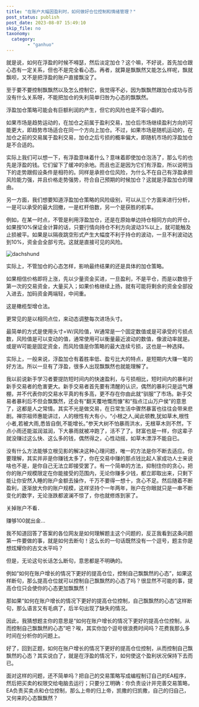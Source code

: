 ```yaml
---
title: "在账户大幅因盈利时，如何做好仓位控制和情绪管理？"
post_status: publish
post_date: 2023-08-07 15:49:10
skip_file: no
taxonomy:
  category:
        - "ganhuo"
---
```


就是说，如何在浮盈的时候不嘚瑟，然后淡定加仓？这个嘛，不好说，首先加仓跟心态有一定关系，但也不是完全看心态。再者，就算是飘飘然又能怎么样呢，飘就飘呗，又不是把浮盈的账户直接飘没了。

至于要不要控制飘飘然以及怎么控制它，我觉得不必，因为飘飘然跟加仓成功与否没有什么关系呀，不能把加仓的失利简单归咎为心态的飘飘然。

浮盈加仓策略可能会有巨额利润的产生，但它的风险也是不容小觑的。

如果市场是趋势运动的，在加仓之前属于盈利交易，加仓后市场继续盈利方向的可能更大，即趋势市场适合在同一个方向上加仓。不过，如果市场是随机运动的，在加仓之前的交易属于盈利交易，加仓之后亏损的概率偏大，即随机市场的浮盈加仓是不合适的。

实际上我们可以想一下，有浮盈意味着什么？意味着即使加仓泡汤了，那么亏的也先是浮盈的钱。它们留下了缓冲的余地。而且也正是因为它们有浮盈，所以说明当下的走势跟假设条件是相符的。同样是承担仓位风险，为什么不在自己有浮盈承担风险能力强，并且价格走势强势，符合自己预期的时候加仓？这就是浮盈加仓的理由。

另一方面，我们想要知道浮盈加仓策略的风险级别，可以从三个方面来进行分析，一是可以承受的最大回撤，一是杠杆倍数，另一个是获胜的机率。

例如，在某一时点，不管是利用浮盈加仓，还是在原始单边持仓相同方向的开仓，如果按10%保证金计算的话，只要行情向持仓不利方向波动3%以上，就可能触及止损被平。如果是以隔夜跳空形式产生大幅度不利于持仓的波动，一旦不利波动达到10%，资金会全部亏完。这就是直接可见的风险。

![dachshund](https://cdn.fendou.la/funstoutiao/2020/12/160445029.jpg "51.jpg")

实际上，不管加仓的心态怎样，影响最终结果的还是具体的加仓策略。

如果相信价格即将上涨，先以少量资金买进，一旦盈利，不是平仓，而是以数倍于第一次的交易资金，大量买入；如果价格继续上扬，就有可能将剩余的资金全部投入进去，加码资金两端轻，中间重。

这是橄榄型增仓法。

更常见的是以相同点位，来动态调整每次进场头寸。

最简单的方式是使用头寸=W/风险值，W通常是一个固定数值或是可承受的亏损点数，风险值是可以变动的值，通常使用可以衡量最近波动的数值，像波动率就是。或是W可能是固定资金，而风险值是你策略的最大连续亏损，这也是一种选择。

实际上，一般来说，浮盈加仓有着胜率低、盈亏比大的特点，是短期内大赚一笔的好方法。所以一旦有了浮盈，很多人出现飘飘然也就能理解了。

我以前说新手学习者要提防短时间内的快速盈利，与亏损相比，短时间内的暴利对新手交易者的危害更大。新手交易者首先要有清醒的认识，偶然的暴利只是运气爆棚，并不代表你的交易水平真的有多高，更不存在你由此就“驯服”了市场。新手交易者暴利后不但会飘飘然，还会有“翻天覆地慨而慷”和“指点江山万户侯”的意思了，这都是人之常情。其实不光是做交易，在日常生活中骤然暴富也往往会带来悲剧。禅宗祖师惠能讲过，人的根性有大有小，“小根之人,闻此顿教,犹如草木,根性小者,若被大雨,悉皆自倒,不能增长。”参天大树不怕暴雨洪水，无根草木则不然，下点小雨还能滋润滋润，下大暴雨就被冲跑了，活不了了。财富也是一样，你这辈子就没赚过这么快、这么多的钱，偶然得之，心性动摇，如草木漂浮不能自已。

没有什么方法能够立根见影的解决这种心理问题，唯一的方法是你不断去适应。你要理解，其实并非是你赚钱太多了，​你在交易中赚的那点钱比起人家成功人士来说啥也不是，是你自己无法立即接受罢了。有一个简单的方法，抑制住你的贪心，把你的账户规模限定在你能接受的范围内，无论你赚多少钱，都立即取出来，只剩下能让你安然入睡的账户金额去操作，千万不要得一想十，贪心不足。然后随着不断盈利，逐渐放大你的账户规模，这样坚持个一年两年，账户在你眼就只是一串不断变化的数字，无论涨跌都波澜不惊了，你也就修炼到家了。

关掉账户不看．

赚够100就出金...

我不知道回答了答案的各位网友是如何理解题主这个问题的，反正我看到这条问题第一件要做的事，就是如何去断句！这么长的一句话既然没有一个逗号，题主你是想炫耀你的古文水平吗？

但是，无论这句长话怎么断句，意思都是不明确的。

例如“如何在账户增长的情况下更好的提高仓位，控制自己飘飘然的心态”，如果这样断句，那么提高仓位就可以控制自己飘飘然的心态了吗？很显然不可能的事，提高仓位只会使你的心态更加飘飘然！

那如果“如何在账户增长的情况下更好的提高仓位控制，自己飘飘然的心态”这样断句，那么语言又有毛病了，后半句出现了缺失的情况。

因此，我猜想题主你的意思是“如何在账户增长的情况下更好的提高仓位控制，从而控制自己飘飘然的心态”吧？唉，其实你加个逗号很浪费时间吗？花费我那么多时间在分析你的问题上。

好了，回到正题，如何在账户增长的情况下更好的提高仓位控制，从而控制自己飘飘然的心态？其实说白了，就是在浮盈的情况下，如何使这个盈利状况保持下去而已。

面对这样的问题，还不简单吗？把自己的交易策略写成编程制订自己的EA程序，然后把买卖的权限交给电脑去运行；只要分工明确：你负责设计并完善交易策略，EA负责买卖点和仓位控制，那么上帝的归上帝，凯撒的归凯撒，自己的归自己，又何来的心态飘飘然？
